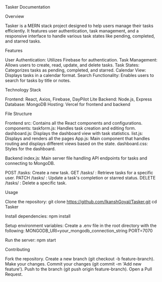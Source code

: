 Tasker Documentation


Overview

Tasker is a MERN stack project designed to help users manage their tasks efficiently. It features user authentication, task management, and a responsive interface to handle various task states like pending, completed, and starred tasks.


Features

User Authentication: Utilizes Firebase for authentication.
Task Management: Allows users to create, read, update, and delete tasks.
Task States: Categorizes tasks as pending, completed, and starred.
Calendar View: Displays tasks in a calendar format.
Search Functionality: Enables users to search for tasks by title or notes.


Technology Stack

Frontend: React, Axios, Firebase, DayPilot Lite
Backend: Node.js, Express
Database: MongoDB
Hosting: Vercel for frontend and backend 


File Structure

Frontend
src: Contains all the React components and configurations.
components:
  taskform.js: Handles task creation and editing form.
  dashboard.js: Displays the dashboard view with task statistics.
  list.js: Displays and renders all the pages 
App.js: Main component that handles routing and displays different views based on the state.
dashboard.css: Styles for the dashboard.

Backend
index.js: Main server file handling API endpoints for tasks and connecting to MongoDB.

POST /tasks: Create a new task.
GET /tasks/
: Retrieve tasks for a specific user.
PATCH /tasks/
: Update a task's completion or starred status.
DELETE /tasks/
: Delete a specific task.


Usage

Clone the repository:
git clone https://github.com/IkanshGoyal/Tasker.git
cd Tasker

Install dependencies:
npm install


Setup environment variables:
Create a .env file in the root directory with the following:
MONGODB_URI=your_mongodb_connection_string
PORT=7070


Run the server:
npm start


Contributing

Fork the repository.
Create a new branch (git checkout -b feature-branch).
Make your changes.
Commit your changes (git commit -m 'Add new feature').
Push to the branch (git push origin feature-branch).
Open a Pull Request.
